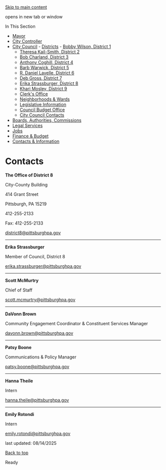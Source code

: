 [Skip to main content](https://www.pittsburghpa.gov/City-Government/City-Council/Districts/Erika-Strassburger-District-8/Contacts#main-content)

opens in new tab or window

In This Section

- [Mayor](https://www.pittsburghpa.gov/City-Government/Mayor)
- [City Controller](https://www.pittsburghpa.gov/City-Government/City-Controllers-Office)
- [City Council](https://www.pittsburghpa.gov/City-Government/City-Council)  - [Districts](https://www.pittsburghpa.gov/City-Government/City-Council/Districts)    - [Bobby Wilson, District 1](https://www.pittsburghpa.gov/City-Government/City-Council/Districts/Bobby-Wilson-District-1)
    - [Theresa Kail-Smith, District 2](https://www.pittsburghpa.gov/City-Government/City-Council/Districts/Theresa-Kail-Smith-District-2)
    - [Bob Charland, District 3](https://www.pittsburghpa.gov/City-Government/City-Council/Districts/Bob-Charland-District-3)
    - [Anthony Coghill, District 4](https://www.pittsburghpa.gov/City-Government/City-Council/Districts/Anthony-Coghill-District-4)
    - [Barb Warwick, District 5](https://www.pittsburghpa.gov/City-Government/City-Council/Districts/Barb-Warwick-District-5)
    - [R. Daniel Lavelle, District 6](https://www.pittsburghpa.gov/City-Government/City-Council/Districts/R.-Daniel-Lavelle-District-6)
    - [Deb Gross, District 7](https://www.pittsburghpa.gov/City-Government/City-Council/Districts/Deb-Gross-District-7)
    - [Erika Strassburger, District 8](https://www.pittsburghpa.gov/City-Government/City-Council/Districts/Erika-Strassburger-District-8)
    - [Khari Mosley, District 9](https://www.pittsburghpa.gov/City-Government/City-Council/Districts/Khari-Mosley-District-9)
  - [Clerk's Office](https://www.pittsburghpa.gov/City-Government/City-Council/Clerks-Office)
  - [Neighborhoods & Wards](https://www.pittsburghpa.gov/City-Government/City-Council/Neighborhoods-Wards)
  - [Legislative Information](https://www.pittsburghpa.gov/City-Government/City-Council/Legislative-Information)
  - [Council Budget Office](https://www.pittsburghpa.gov/City-Government/City-Council/Council-Budget-Office)
  - [City Council Contacts](https://www.pittsburghpa.gov/City-Government/City-Council/Council-Contacts)
- [Boards, Authorities, Commissions](https://www.pittsburghpa.gov/City-Government/Boards-Authorities-Commissions)
- [Legal Services](https://www.pittsburghpa.gov/City-Government/Legal-Services)
- [Jobs](https://www.pittsburghpa.gov/City-Government/Jobs)
- [Finance & Budget](https://www.pittsburghpa.gov/City-Government/Finance-Budget)
- [Contacts & Information](https://www.pittsburghpa.gov/City-Government/Contacts-Information)

# Contacts

**The Office of District 8**

City-County Building

414 Grant Street

Pittsburgh, PA 15219

412-255-2133

Fax: 412-255-2133

[district8@pittsburghpa.gov](mailto:district8@pittsburghpa.gov)

* * *

**Erika Strassburger**

Member of Council, District 8

[erika.strassburger@pittsburghpa.gov](mailto:erika.strassburger@pittsburghpa.gov)

* * *

**Scott McMurtry**

Chief of Staff

[scott.mcmurtry@pittsburghpa.gov](mailto:scott.mcmurtry@pittsburghpa.gov)

* * *

**DaVonn Brown**

Community Engagement Coordinator & Constituent Services Manager

[davonn.brown@pittsburghpa.gov](mailto:davonn.brown@pittsburghpa.gov)

* * *

**Patsy Boone**

Communications & Policy Manager

[patsy.boone@pittsburghpa.gov](mailto:patsy.boone@pittsburghpa.gov)

* * *

**Hanna Theile**

Intern

[hanna.theile@pittsburghpa.gov](mailto:hanna.theile@pittsburghpa.gov)

* * *

**Emily Rotondi**

Intern

[emily.rotondi@pittsburghpa.gov](mailto:emily.rotondi@pittsburghpa.gov)

last updated: 08/14/2025

[Back to top](https://www.pittsburghpa.gov/City-Government/City-Council/Districts/Erika-Strassburger-District-8/Contacts#body-top)

Ready
